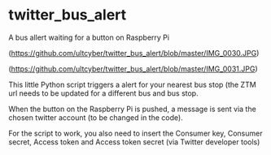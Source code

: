 # twitter_bus_alert
A bus allert waiting for a button on Raspberry Pi

(https://github.com/ultcyber/twitter_bus_alert/blob/master/IMG_0030.JPG)

(https://github.com/ultcyber/twitter_bus_alert/blob/master/IMG_0031.JPG)

This little Python script triggers a alert for your nearest bus stop (the ZTM url needs to be updated for a different bus and bus stop.

When the button on the Raspberry Pi is pushed, a message is sent via the chosen twitter account (to be changed in the code).

For the script to work, you also need to insert the Consumer key, Consumer secret, Access token and Access token secret (via Twitter developer tools)